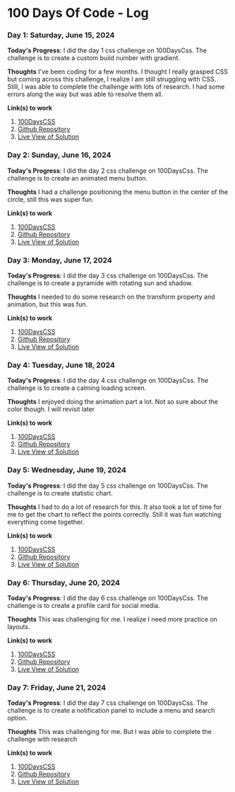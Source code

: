 # 100 Days Of Code - Log

### Day 1: Saturday, June 15, 2024

**Today's Progress**: I did the day 1 css challenge on 100DaysCss. The challenge is to create a custom build number with gradient.

**Thoughts** I've been coding for a few months. I thought I really grasped CSS but coming across this challenge, I realize I am still struggling with CSS. Still, I was able to complete the challenge with lots of research. I had some errors along the way but was able to resolve them all. 

**Link(s) to work**
1. [100DaysCSS](https://100dayscss.com/days/1/)
2. [Github Repository](https://github.com/the-codingphoenix/CSS--Number-With-Gradient)
3. [Live View of Solution](https://the-codingphoenix.github.io/CSS--Number-With-Gradient/)

### Day 2: Sunday, June 16, 2024

**Today's Progress**: I did the day 2 css challenge on 100DaysCss. The challenge is to create an animated menu button.

**Thoughts** I had a challenge positioning the menu button in the center of the circle, still this was super fun.

**Link(s) to work**
1. [100DaysCSS](https://100dayscss.com/days/2/)
2. [Github Repository](https://github.com/the-codingphoenix/Animated-Menu-Button)
3. [Live View of Solution](https://the-codingphoenix.github.io/Animated-Menu-Button/)

### Day 3: Monday, June 17, 2024

**Today's Progress**: I did the day 3 css challenge on 100DaysCss. The challenge is to create a pyramide with rotating sun and shadow.

**Thoughts** I needed to do some research on the transform property and animation, but this was fun.

**Link(s) to work**
1. [100DaysCSS](https://100dayscss.com/days/3/)
2. [Github Repository](https://github.com/the-codingphoenix/The-Pyramide)
3. [Live View of Solution](https://the-codingphoenix.github.io/The-Pyramide/)

### Day 4: Tuesday, June 18, 2024

**Today's Progress**: I did the day 4 css challenge on 100DaysCss. The challenge is to create a calming loading screen. 

**Thoughts** I enjoyed doing the animation part a lot. Not so sure about the color though. I will revisit later

**Link(s) to work**
1. [100DaysCSS](https://100dayscss.com/days/4/)
2. [Github Repository](https://github.com/the-codingphoenix/LoadingAnimation)
3. [Live View of Solution](https://the-codingphoenix.github.io/LoadingAnimation/)

### Day 5: Wednesday, June 19, 2024

**Today's Progress**: I did the day 5 css challenge on 100DaysCss. The challenge is to create statistic chart. 

**Thoughts** I had to do a lot of research for this. It also took a lot of time for me to get the chart to reflect the points correctly. Still it was fun watching everything come together.

**Link(s) to work**
1. [100DaysCSS](https://100dayscss.com/days/5/)
2. [Github Repository](https://github.com/the-codingphoenix/Statistics-Chart)
3. [Live View of Solution](https://the-codingphoenix.github.io/Statistics-Chart/)

### Day 6: Thursday, June 20, 2024

**Today's Progress**: I did the day 6 css challenge on 100DaysCss. The challenge is to create a profile card for social media. 

**Thoughts** This was challenging for me. I realize I need more practice on layouts.

**Link(s) to work**
1. [100DaysCSS](https://100dayscss.com/days/6/)
2. [Github Repository](https://github.com/the-codingphoenix/Profile-Card)
3. [Live View of Solution](https://the-codingphoenix.github.io/Profile-Card/)

### Day 7: Friday, June 21, 2024

**Today's Progress**: I did the day 7 css challenge on 100DaysCss. The challenge is to create a notification panel to include a menu and search option. 

**Thoughts** This was challenging for me. But I was able to complete the challenge with research

**Link(s) to work**
1. [100DaysCSS](https://100dayscss.com/days/7/)
2. [Github Repository](https://github.com/the-codingphoenix/Notifications-Search-Menu)
3. [Live View of Solution](https://the-codingphoenix.github.io/Notifications-Search-Menu/)